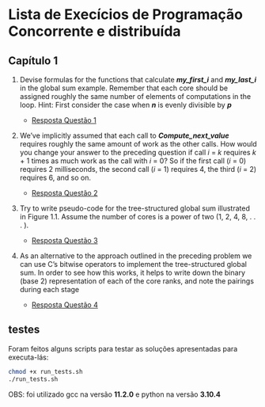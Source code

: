 # Lista de Execícios de Programação Concorrente e distribuída

## Capítulo 1
1. Devise formulas for the functions that calculate **_my_first_i_** and **_my_last_i_** in the global sum example. Remember that each core should be assigned roughly the same number of elements of computations in the loop. Hint: First consider the case when **_n_** is evenly divisible by **_p_**
   - [Resposta Questão 1](question_1/Readme.md) 

2. We’ve implicitly assumed that each call to **_Compute_next_value_** requires roughly the same amount of work as the other calls. How would you change your answer to the preceding question if call _i_ = _k_ requires _k_ + 1 times as much work as the call with _i_ = 0? So if the first call (_i_ = 0) requires 2 milliseconds, the second call (_i_ = 1) requires 4, the third (_i_ = 2) requires 6, and so on.
   - [Resposta Questão 2](question_2/Readme.md)

3. Try to write pseudo-code for the tree-structured global sum illustrated in
Figure 1.1. Assume the number of cores is a power of two (1, 2, 4, 8, . . . ).
   - [Resposta Questão 3](question_3/Readme.md)

4. As an alternative to the approach outlined in the preceding problem we can use C’s bitwise operators to implement the tree-structured global sum. In order to see how this works, it helps to write down the binary (base 2) representation of each of the core ranks, and note the pairings during each stage
   - [Resposta Questão 4](question_4/Readme.md) 

## testes
Foram feitos alguns scripts para testar as soluções apresentadas
para  executa-lás:
```sh
chmod +x run_tests.sh
./run_tests.sh
```
OBS: foi utilizado gcc na versão **11.2.0** e python na versão **3.10.4**
